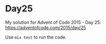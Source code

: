 # Day25

My solution for Advent of Code 2015 - Day 25: https://adventofcode.com/2015/day/25

Use `mix test` to run the code.
